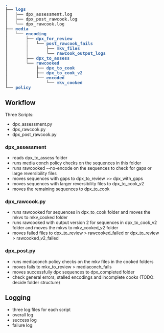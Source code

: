 <pre><font color="#3465A4"><b>.</b></font>
├── <font color="#3465A4"><b>logs</b></font>
│   ├── dpx_assessment.log
│   ├── dpx_post_rawcook.log
│   └── dpx_rawcook.log
├── <font color="#3465A4"><b>media</b></font>
│   └── <font color="#3465A4"><b>encoding</b></font>
│       ├── <font color="#3465A4"><b>dpx_for_review</b></font>
│       │   └── <font color="#3465A4"><b>post_rawcook_fails</b></font>
│       │       ├── <font color="#3465A4"><b>mkv_files</b></font>
│       │       └── <font color="#3465A4"><b>rawcook_output_logs</b></font>
│       ├── <font color="#3465A4"><b>dpx_to_assess</b></font>
│       └── <font color="#3465A4"><b>rawcooked</b></font>
│           ├── <font color="#3465A4"><b>dpx_to_cook</b></font>
│           ├── <font color="#3465A4"><b>dpx_to_cook_v2</b></font>
│           └── <font color="#3465A4"><b>encoded</b></font>
│               └── <font color="#3465A4"><b>mkv_cooked</b></font>
└── <font color="#3465A4"><b>policy</b></font>
</pre>
  
## Workflow

Three Scripts:

- dpx_assessment.py
- dpx_rawcook.py
- dpx_post_rawcook.py

### dpx_assessment
- reads dpx_to_assess folder
- runs media conch policy checks on the sequences in this folder
- runs rawcooked --no-encode on the sequences to check for gaps or large reversibility files
- moves sequences with gaps to dpx_to_review >> dpx_with_gaps
- moves sequences with larger reversibility files to dpx_to_cook_v2
- moves the remaining sequences to dpx_to_cook

### dpx_rawcook.py
- runs rawcooked for sequences in dpx_to_cook folder and moves the mkvs to mkv_cooked folder
- runs rawcooked with output version 2 for sequences in dpx_to_cook_v2 folder and moves the mkvs to mkv_cooked_v2 folder
- moves failed files to dpx_to_review > rawcooked_failed or dpx_to_review > rawcooked_v2_failed

### dpx_post.py
- runs mediaconch policy checks on the mkv files in the cooked folders
- moves fails to mkx_to_review > mediaconch_fails
- moves successfully dpx sequences to dpx_completed folder
- check general errors, stalled encodings and incomplete cooks (TODO: decide folder structure)

## Logging
- three log files for each script
- overall log
- success log
- failure log
